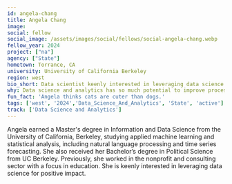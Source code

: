 ```yaml
---
id: angela-chang
title: Angela Chang
image: 
social: fellow
social_image: /assets/images/social/fellows/social-angela-chang.webp
fellow_year: 2024
project: ["na"]
agency: ["State"]
hometown: Torrance, CA
university: University of California Berkeley
region: west
bio_short: Data scientist keenly interested in leveraging data science for positive impact
why: Data science and analytics has so much potential to improve processes that can shape human lives. USDC seemed like a great opportunity to both practice data science and analytics and have a positive impact on society on a large scale.
fun_fact: 'Angela thinks cats are cuter than dogs.'
tags: ['west', '2024','Data_Science_And_Analytics', 'State', 'active']
track: ['Data Science and Analytics']
---
```


Angela earned a Master's degree in Information and Data Science from the University of California, Berkeley, studying applied machine learning and statistical analysis, including natural language processing and time series forecasting. She also received her Bachelor’s degree in Political Science from UC Berkeley. Previously, she worked in the nonprofit and consulting sector with a focus in education. She is keenly interested in leveraging data science for positive impact.